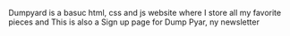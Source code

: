 Dumpyard is a basuc html, css and js website where I store all my favorite pieces and This is also a Sign up page for Dump Pyar, ny newsletter 
